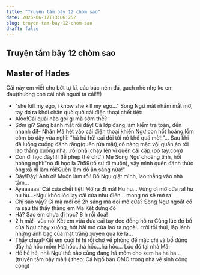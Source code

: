 ```yaml
---
title: "Truyện tầm bậy 12 chòm sao"
date: 2025-06-12T13:06:25Z
slug: truyen-tam-bay-12-chom-sao
draft: false
---
```


## Truyện tầm bậy 12 chòm sao

## Master of Hades

Cái này em viết cho bớt tự kỉ, các bác ném đá, gạch nhè nhẹ ko em đau(thương con cái nhà người ta cái!!!)

- "she kill my ego, i know she kill my ego..."
Song Ngư mắt nhắm mắt mở, tay dơ ra khỏi chăn quờ quờ cái điện thoại chết tiệt:
- Aloo!Cái quái nào gọi gì mà sớm thế?
- Sớm gi? Sáng bảnh mắt rồi đấy! Cả lớp đang làm kiểm tra toán, đến nhanh đi!- Nhân Mã hét vào cái điện thoại khiến Ngư con hốt hoảng,lồm cồm bò dậy vừa nghĩ: "hú hú hú! cái đời tôi nó khổ quá mờ!!"...
Sau khi đã luống cuống đánh răng(quên rửa mặt),cô nàng mặc vội quần áo rồi lao thẳng xuống nhà...rồi phải chạy lên vì quên cái cặp.(pó tay.com)
- Con đi học đây!!!! (lễ phép thế chứ  )
Mẹ Song Ngư choàng tỉnh, hốt hoảng nghĩ:"nó đi học là 7h59(tổ sư đi muộn), vậy mình quên đánh thức ông xã đi làm rồi!Quên làm đồ ăn sáng nữa!"
- Dậy!Dậy! Anh ơi! Muộn làm rồi!
Bố Ngư giật mình, lao thẳng vào nhà tắm...
- Áyaaaaaa! Cái cửa chết tiệt! Mở ra đi mà! Hu hu... Vừng ơi mở cửa ra! hu hu hu...-Ngư khóc lóc lạy cái cửa như điên... mong nó sẽ mở ra
- Chị sao vậy? Gì mà mới có 2h sáng mà đòi mở cửa?
Song Ngư ngoắt cổ ra sau thì thấy thằng em Ma Kết đứng đó
- Hả? Sao em chưa đi học? 8 h rồi đoá! 
- 2 h mà!- vùa nói Kết em vừa đưa cái tay đeo đồng hồ ra
Cùng lúc đó bố của Ngư chạy xuống, hớt hải mở cửa lao ra ngoài...trởi tối thui, lấp lánh những ánh bạc của mặt trăng xuyên qua kẽ lá...
- Thấy chưa!-Kết em cười hì hì rồi chở về phòng để mặc chị và bố đứng đấy há hốc mồm
Há hốc...há hốc...há hốc...
Lúc đó tại nhà Mã:
- Hé hé hé, nhà Ngư thể nào cũng đang há mồm cho xem ha ha ha...
(truyện tầm bậy mà!)
( theo: Cá Ngố bán OMO trong nhà vệ sinh công cộng)